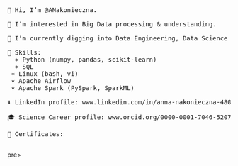 <pre>
👋 Hi, I’m @ANakonieczna. <br />
👀 I’m interested in Big Data processing & understanding. <br />
🌱 I’m currently digging into Data Engineering, Data Science & Machine Learning. <br />
🤹 Skills: <br />  ✶ Python (numpy, pandas, scikit-learn) <br />  ✶ SQL <br /> ✶ Linux (bash, vi)  <br /> ✶ Apache Airflow <br /> ✶ Apache Spark (PySpark, SparkML) <br />
⬇️ LinkedIn profile: www.linkedin.com/in/anna-nakonieczna-48095336 <br />
🎓 Science Career profile: www.orcid.org/0000-0001-7046-5207 <br />
🏅 Certificates: <br />
</pre>pre>

<!---
ANakonieczna/ANakonieczna is a ✨ special ✨ repository because its `README.md` (this file) appears on your GitHub profile.
You can click the Preview link to take a look at your changes.
--->
